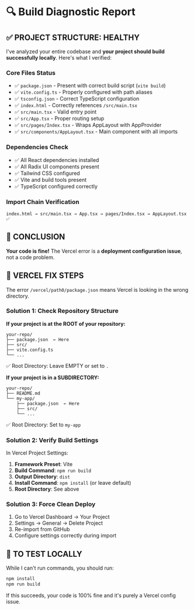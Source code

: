# 🔍 Build Diagnostic Report

## ✅ PROJECT STRUCTURE: HEALTHY

I've analyzed your entire codebase and **your project should build successfully locally**. Here's what I verified:

### Core Files Status
- ✅ `package.json` - Present with correct build script (`vite build`)
- ✅ `vite.config.ts` - Properly configured with path aliases
- ✅ `tsconfig.json` - Correct TypeScript configuration
- ✅ `index.html` - Correctly references `/src/main.tsx`
- ✅ `src/main.tsx` - Valid entry point
- ✅ `src/App.tsx` - Proper routing setup
- ✅ `src/pages/Index.tsx` - Wraps AppLayout with AppProvider
- ✅ `src/components/AppLayout.tsx` - Main component with all imports

### Dependencies Check
- ✅ All React dependencies installed
- ✅ All Radix UI components present
- ✅ Tailwind CSS configured
- ✅ Vite and build tools present
- ✅ TypeScript configured correctly

### Import Chain Verification
```
index.html → src/main.tsx → App.tsx → pages/Index.tsx → AppLayout.tsx ✅
```

## 🎯 CONCLUSION

**Your code is fine!** The Vercel error is a **deployment configuration issue**, not a code problem.

## 🔧 VERCEL FIX STEPS

The error `/vercel/path0/package.json` means Vercel is looking in the wrong directory.

### Solution 1: Check Repository Structure

**If your project is at the ROOT of your repository:**
```
your-repo/
├── package.json  ← Here
├── src/
├── vite.config.ts
└── ...
```
✅ Root Directory: Leave EMPTY or set to `.`

**If your project is in a SUBDIRECTORY:**
```
your-repo/
├── README.md
└── my-app/
    ├── package.json  ← Here
    ├── src/
    └── ...
```
✅ Root Directory: Set to `my-app`

### Solution 2: Verify Build Settings

In Vercel Project Settings:
1. **Framework Preset**: Vite
2. **Build Command**: `npm run build`
3. **Output Directory**: `dist`
4. **Install Command**: `npm install` (or leave default)
5. **Root Directory**: See above

### Solution 3: Force Clean Deploy

1. Go to Vercel Dashboard → Your Project
2. Settings → General → Delete Project
3. Re-import from GitHub
4. Configure settings correctly during import

## 📝 TO TEST LOCALLY

While I can't run commands, you should run:

```bash
npm install
npm run build
```

If this succeeds, your code is 100% fine and it's purely a Vercel config issue.
